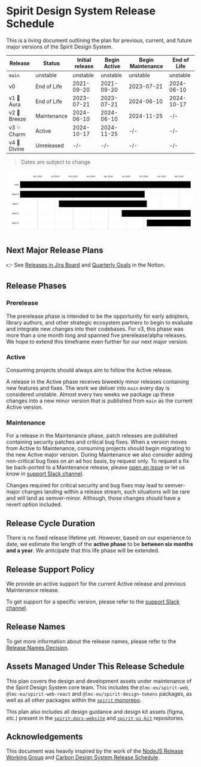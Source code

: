 # Spirit Design System Release Schedule

This is a living document outlining the plan for previous, current, and future
major versions of the Spirit Design System.

| Release      | Status      | Initial release | Begin Active | Begin Maintenance | End of Life |
| ------------ | ----------- | --------------- | ------------ | ----------------- | ----------- |
| `main`       | unstable    | unstable        | unstable     | unstable          | unstable    |
| v0           | End of Life | 2021-09-20      | 2021-09-20   | 2023-07-21        | 2024-06-10  |
| v1 🌟 Aura   | End of Life | 2023-07-21      | 2023-07-21   | 2024-06-10        | 2024-10-17  |
| v2 🍃 Breeze | Maintenance | 2024-06-10      | 2024-06-10   | 2024-11-25        | -/-         |
| v3 ✨ Charm  | Active      | 2024-10-17      | 2024-11-25   | -/-               | -/-         |
| v4 🌈 Divine | Unreleased  | -/-             | -/-          | -/-               | -/-         |

> Dates are subject to change

![schedule][release-schedule-static]

## Next Major Release Plans

👉 See [Releases in Jira Board][release-jira-board] and [Quarterly Goals][quarterly-goals] in the Notion.

## Release Phases

### Prerelease

The prerelease phase is intended to be the opportunity for early adopters,
library authors, and other strategic ecosystem partners to begin to evaluate and
integrate new changes into their codebases. For v3, this phase was more than a one month
long and spanned five prerelease/alpha releases. We hope to extend this timeframe
even further for our next major version.

### Active

Consuming projects should always aim to follow the Active release.

A release in the Active phase receives biweekly minor releases containing new
features and fixes. The work we deliver into `main` every day is considered
unstable. Almost every two weeks we package up these changes into a new minor version
that is published from `main` as the current Active version.

### Maintenance

For a release in the Maintenance phase, patch releases are published containing
security patches and critical bug fixes. When a version moves from Active to
Maintenance, consuming projects should begin migrating to the new Active major
version. During Maintenance we also consider adding non-critical bug fixes on an
ad hoc basis, by request only. To request a fix be back-ported to a Maintenance
release, please
[open an issue][spirit-jira-board] or let us know in [support Slack channel][spirit-support-slack-channel].

Changes required for critical security and bug fixes may lead to semver-major
changes landing within a release stream, such situations will be rare and will
land as semver-minor. Although, those changes should have a revert option
included.

## Release Cycle Duration

There is no fixed release lifetime yet.
However, based on our experience to date, we estimate the length of the **active phase** to be **between six months and a year**.
We anticipate that this life phase will be extended.

## Release Support Policy

We provide an active support for the current Active release and previous Maintenance release.

To get support for a specific version, please refer to the [support Slack channel][spirit-support-slack-channel].

## Release Names

To get more information about the release names, please refer to the [Release Names Decision][release-names-decision].

## Assets Managed Under This Release Schedule

This plan covers the design and development assets under maintenance of the
Spirit Design System core team. This includes the `@lmc-eu/spirit-web`, `@lmc-eu/spirit-web-react` and
`@lmc-eu/spirit-design-tokens` packages, as well as all other packages within the
[`spirit` monorepo][spirit-github-monorepo].

This plan also includes all design guidance and design kit assets (figma, etc.)
present in the
[`spirit-docs-website`][spirit-docs] and
[`spirit-ui-kit`][spirit-figma]
repositories.

## Acknowledgements

This document was heavily inspired by the work of the
[NodeJS Release Working Group][node-js-release-working-group] and [Carbon Design System Release Schedule][carbon-release-schedule].

[carbon-release-schedule]: https://github.com/carbon-design-system/carbon/blob/main/docs/release-schedule.md
[node-js-release-working-group]: https://github.com/nodejs/release
[release-jira-board]: https://jira.almacareer.tech/projects/DS?selectedItem=com.atlassian.jira.jira-projects-plugin%3Arelease-page&status=released-unreleased
[release-names-decision]: https://github.com/lmc-eu/spirit-design-system/blob/main/docs/decisions/007-release-names.md
[release-schedule-static]: https://raw.githubusercontent.com/lmc-eu/spirit-design-system/refs/heads/main/static/release-schedule.svg
[spirit-docs]: https://spirit.design
[spirit-figma]: https://www.figma.com/design/w9Ca4hvkuYLshsrHu1bYwT/Spirit-UI-KIT?node-id=22776-26259&node-type=canvas&t=JIF1i6Yfp9rGUA35-0
[spirit-github-monorepo]: https://github.com/lmc-eu/spirit-design-system
[spirit-jira-board]: https://jira.almacareer.tech/secure/RapidBoard.jspa?rapidView=366&projectKey=DS
[spirit-support-slack-channel]: https://almamedia.slack.com/archives/C068XPSDWQN
[quarterly-goals]: https://www.notion.so/almacareer/Spirit-Design-System-Quarterly-Goals-878e92d5b74543039e513c0160fb9117

